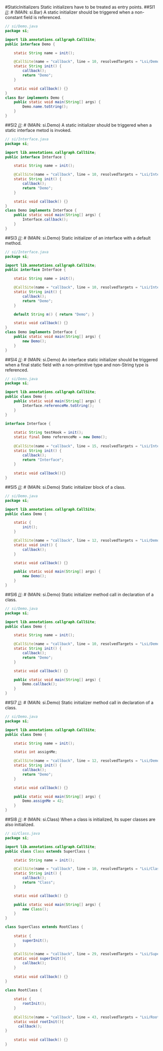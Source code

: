 #StaticInitializers
Static initializers have to be treated as entry points.
##SI1
[//]: # (MAIN: si.Bar)
A static initializer should be triggered when a non-constant field is referenced.

```java
// si/Demo.java
package si;

import lib.annotations.callgraph.CallSite;
public interface Demo {

	static String name = init();

    @CallSite(name = "callback", line = 10, resolvedTargets = "Lsi/Demo;")
	static String init() {
		callback();
		return "Demo";
	}

	static void callback() {}
}
class Bar implements Demo {
	public static void main(String[] args) {
		Demo.name.toString();
	}
}
```
[//]: # (END)

##SI2
[//]: # (MAIN: si.Demo)
A static initializer should be triggered when a static interface metod is invoked.
```java
// si/Interface.java
package si;

import lib.annotations.callgraph.CallSite;
public interface Interface {

	static String name = init();

    @CallSite(name = "callback", line = 10, resolvedTargets = "Lsi/Interface;")
	static String init() {
		callback();
		return "Demo";
	}

	static void callback() {}
}
class Demo implements Interface {
	public static void main(String[] args) {
		Interface.callback();
	}
}
```
[//]: # (END)

##SI3
[//]: # (MAIN: si.Demo)
Static initializer of an interface with a default method.

```java
// si/Interface.java
package si;

import lib.annotations.callgraph.CallSite;
public interface Interface {

	static String name = init();

    @CallSite(name = "callback", line = 10, resolvedTargets = "Lsi/Interface;")
	static String init() {
		callback();
		return "Demo";
	}

	default String m() { return "Demo"; }

	static void callback() {}
}
class Demo implements Interface {
	public static void main(String[] args) {
		new Demo();
	}
}
```
[//]: # (END)

##SI4
[//]: # (MAIN: si.Demo)
An interface static initializer should be triggered when a final static field with a non-primitive type
and non-String type is referenced.

```java
// si/Demo.java
package si;

import lib.annotations.callgraph.CallSite;
public class Demo {
	public static void main(String[] args) {
		Interface.referenceMe.toString();
	}
}

interface Interface {
    
    static String testHook = init();
    static final Demo referenceMe = new Demo();
    
    @CallSite(name = "callback", line = 15, resolvedTargets = "Lsi/Interface;")
    static String init() {
        callback();
        return "Interface";
    }
    
    static void callback(){}    
}
```
[//]: # (END)

##SI5
[//]: # (MAIN: si.Demo)
Static initializer block of a class.

```java
// si/Demo.java
package si;

import lib.annotations.callgraph.CallSite;
public class Demo {

	static {
		init();
	}

    @CallSite(name = "callback", line = 12, resolvedTargets = "Lsi/Demo;")
	static void init() {
		callback();
	}

	static void callback() {}

	public static void main(String[] args) {
		new Demo();
	}
}
```
[//]: # (END)

##SI6
[//]: # (MAIN: si.Demo)
Static initializer method call in declaration of a class.

```java
// si/Demo.java
package si;

import lib.annotations.callgraph.CallSite;
public class Demo {

	static String name = init();

    @CallSite(name = "callback", line = 10, resolvedTargets = "Lsi/Demo;")
	static String init() {
		callback();
		return "Demo";
	}

	static void callback() {}

	public static void main(String[] args) {
		Demo.callback();
	}
}
```
[//]: # (END)

##SI7
[//]: # (MAIN: si.Demo)
Static initializer method call in declaration of a class.

```java
// si/Demo.java
package si;

import lib.annotations.callgraph.CallSite;
public class Demo {

	static String name = init();

    static int assignMe;

    @CallSite(name = "callback", line = 12, resolvedTargets = "Lsi/Demo;")
	static String init() {
		callback();
		return "Demo";
	}

	static void callback() {}

	public static void main(String[] args) {
		Demo.assignMe = 42;
	}
}
```
[//]: # (END)

##SI8
[//]: # (MAIN: si.Class)
When a class is initialized, its super classes are also initialized.

```java
// si/Class.java
package si;

import lib.annotations.callgraph.CallSite;
public class Class extends SuperClass {

	static String name = init();

    @CallSite(name = "callback", line = 10, resolvedTargets = "Lsi/Class;")
	static String init() {
		callback();
		return "Class";
	}

	static void callback() {}

	public static void main(String[] args) {
		new Class();
	}
}

class SuperClass extends RootClass {
    
    static {
        superInit();
    }
    
    @CallSite(name = "callback", line = 29, resolvedTargets = "Lsi/SuperClass;")
    static void superInit(){
        callback();
    }
    
    static void callback() {}
}

class RootClass {
    
    static { 
        rootInit();
    }
    
    @CallSite(name = "callback", line = 43, resolvedTargets = "Lsi/RootClass;")
    static void rootInit(){
      callback();
}  
    
    static void callback() {}
}
```
[//]: # (END)